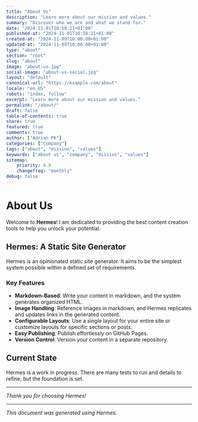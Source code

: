 ```yaml
---
title: "About Us"
description: "Learn more about our mission and values."
summary: "Discover who we are and what we stand for."
date: "2024-11-01T10:58:21+01:00"
published-at: "2024-11-01T10:58:21+01:00"
created-at: "2024-11-09T10:00:00+01:00"
updated-at: "2024-11-09T10:00:00+01:00"
type: "about"
section: "root"
slug: "about"
image: "about-us.jpg"
social-image: "about-us-social.jpg"
layout: "default"
canonical-url: "https://example.com/about"
locale: "en_US"
robots: "index, follow"
excerpt: "Learn more about our mission and values."
permalink: "/about/"
draft: false
table-of-contents: true
share: true
featured: true
comments: true
author: ["Adrian PK"]
categories: ["Company"]
tags: ["about", "mission", "values"]
keywords: ["about us", "company", "mission", "values"]
sitemap:
    priority: 0.8
    changefreq: "monthly"
debug: false
---
```


# About Us

Welcome to **Hermes**! I am dedicated to providing the best content creation tools to help you unlock your potential.

## Hermes: A Static Site Generator

Hermes is an opinionated static site generator. It aims to be the simplest system possible within a defined set of requirements.

### Key Features

- **Markdown-Based**: Write your content in markdown, and the system generates organized HTML.
- **Image Handling**: Reference images in markdown, and Hermes replicates and updates links in the generated content.
- **Configurable Layouts**: Use a single layout for your entire site or customize layouts for specific sections or posts.
- **Easy Publishing**: Publish effortlessly on GitHub Pages.
- **Version Control**: Version your content in a separate repository.

## Current State

Hermes is a work in progress. There are many tests to run and details to refine, but the foundation is set.

---

*Thank you for choosing Hermes!*

---

*This document was generated using Hermes.*
